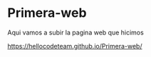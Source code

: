 # Primera-web
Aqui vamos a subir la pagina web que hicimos

https://hellocodeteam.github.io/Primera-web/
